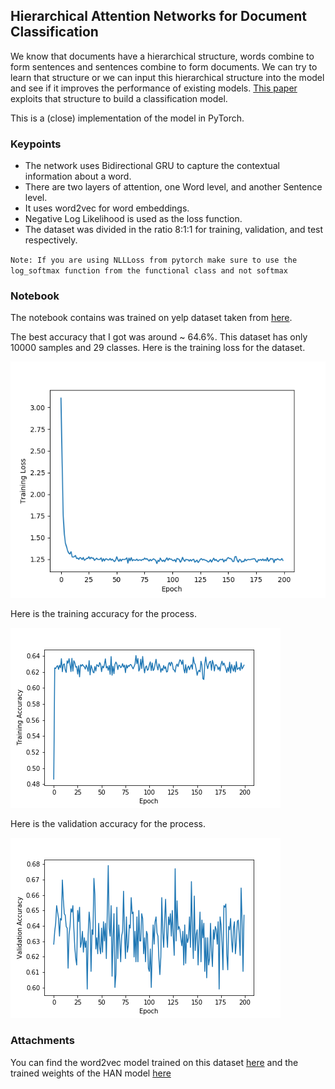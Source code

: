 
##  Hierarchical Attention Networks for Document Classification

We know that documents have a hierarchical structure, words combine to form sentences and sentences combine to form documents. We can try to learn that structure or we can input this hierarchical structure into the model and see if it improves the performance of existing models. [This paper](https://www.cs.cmu.edu/~diyiy/docs/naacl16.pdf) exploits that structure to build a classification model. 

This is a (close) implementation of the model in PyTorch. 

### Keypoints
- The network uses Bidirectional GRU to capture the contextual information about a word.
- There are two layers of attention, one Word level, and another Sentence level.
- It uses word2vec for word embeddings.
- Negative Log Likelihood is used as the loss function.
- The dataset was divided in the ratio 8:1:1 for training, validation, and test respectively.

`Note: If you are using NLLLoss from pytorch make sure to use the log_softmax function from the functional class and not softmax`

### Notebook

The notebook contains was trained on yelp dataset taken from [here](https://github.com/justmarkham/DAT7/blob/master/data/yelp.csv). 

The best accuracy that I got was around ~ 64.6%. This dataset has only 10000 samples and 29 classes. Here is the training loss for the dataset. 

![alt text](loss.png )

Here is the training accuracy for the process.  

![alt text](train_acc.png)

Here is the validation accuracy for the process.

![alt text](val_acc.png)

### Attachments
 You can find the word2vec model trained on this dataset [here](dictonary_yelp) and the trained weights of the HAN model [here](sent_attn_model_yelp.pth) 
